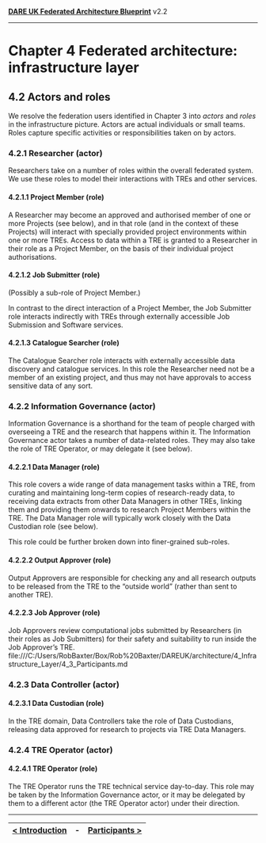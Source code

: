 **[DARE UK Federated Architecture Blueprint](../)**      v2.2

----

# Chapter 4 Federated architecture: infrastructure layer
## 4.2 Actors and roles

We resolve the federation users identified in Chapter 3 into _actors_ and _roles_ in the infrastructure picture. Actors are actual individuals or small teams. Roles capture specific activities or responsibilities taken on by actors.

### 4.2.1 Researcher (actor)

Researchers take on a number of roles within the overall federated system. We use these roles to model their interactions with TREs and other services.

#### 4.2.1.1 Project Member (role)

A Researcher may become an approved and authorised member of one or more Projects (see below), and in that role (and in the context of these Projects) will interact with specially provided project environments within one or more TREs. Access to data within a TRE is granted to a Researcher in their role as a Project Member, on the basis of their individual project authorisations.

#### 4.2.1.2 Job Submitter (role)

(Possibly a sub-role of Project Member.)

In contrast to the direct interaction of a Project Member, the Job Submitter role interacts indirectly with TREs through externally accessible Job Submission and Software services.  

#### 4.2.1.3 Catalogue Searcher (role)

The Catalogue Searcher role interacts with externally accessible data discovery and catalogue services. In this role the Researcher need not be a member of an existing project, and thus may not have approvals to access sensitive data of any sort.

### 4.2.2 Information Governance (actor)

Information Governance is a shorthand for the team of people charged with overseeing a TRE and the research that happens within it. The Information Governance actor takes a number of data-related roles. They may also take the role of TRE Operator, or may delegate it (see below). 

#### 4.2.2.1 Data Manager (role)

This role covers a wide range of data management tasks within a TRE, from curating and maintaining long-term copies of research-ready data, to receiving data extracts from other Data Managers in other TREs, linking them and providing them onwards to research Project Members within the TRE. The Data Manager role will typically work closely with the Data Custodian role (see below).

This role could be further broken down into finer-grained sub-roles. 

#### 4.2.2.2 Output Approver (role)

Output Approvers are responsible for checking any and all research outputs to be released from the TRE to the “outside world” (rather than sent to another TRE).

#### 4.2.2.3 Job Approver (role)

Job Approvers review computational jobs submitted by Researchers (in their roles as Job Submitters) for their safety and suitability to run inside the Job Approver’s TRE. 
file:///C:/Users/RobBaxter/Box/Rob%20Baxter/DAREUK/architecture/4_Infrastructure_Layer/4_3_Participants.md
### 4.2.3 Data Controller (actor)

#### 4.2.3.1 Data Custodian (role)

In the TRE domain, Data Controllers take the role of Data Custodians, releasing data approved for research to projects via TRE Data Managers.

### 4.2.4 TRE Operator (actor)

#### 4.2.4.1 TRE Operator (role)

The TRE Operator runs the TRE technical service day-to-day. This role may be taken by the Information Governance actor, or it may be delegated by them to a different actor (the TRE Operator actor) under their direction.

----

| [< Introduction](4_1_Introduction.md) | - | [Participants >](4_3_Participants.md) |
| ---- | ---- | ---- |



